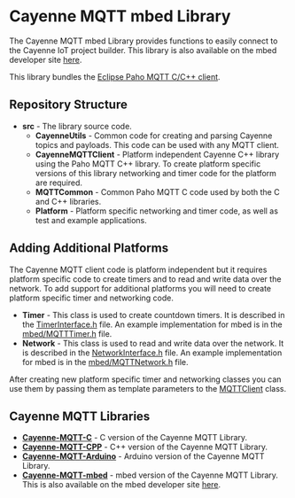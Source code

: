 # Cayenne MQTT mbed Library
The Cayenne MQTT mbed Library provides functions to easily connect to the Cayenne IoT project builder. This library is also available on the mbed developer site [here](https://developer.mbed.org/teams/myDevicesIoT/code/Cayenne-MQTT-mbed/).

This library bundles the [Eclipse Paho MQTT C/C++ client](https://github.com/eclipse/paho.mqtt.embedded-c).

## Repository Structure
- **src** - The library source code.
  - **CayenneUtils** - Common code for creating and parsing Cayenne topics and payloads. This code can be used with any MQTT client.
  - **CayenneMQTTClient** - Platform independent Cayenne C++ library using the Paho MQTT C++ library. To create platform specific versions of this library networking and timer code for the platform are required.
  - **MQTTCommon** - Common Paho MQTT C code used by both the C and C++ libraries.
  - **Platform** - Platform specific networking and timer code, as well as test and example applications.

## Adding Additional Platforms
The Cayenne MQTT client code is platform independent but it requires platform specific code to create timers and to read and write data over the network. To add support for additional platforms you will need to create platform specific timer and networking code.
  - **Timer** - This class is used to create countdown timers. It is described in the [TimerInterface.h](https://github.com/myDevicesIoT/Cayenne-MQTT-mbed/blob/master/src/CayenneMQTTClient/TimerInterface.h) file. An example implementation for mbed is in the [mbed/MQTTTimer.h](https://github.com/myDevicesIoT/Cayenne-MQTT-mbed/blob/master/src/Platform/mbed/MQTTTimer.h) file.
  - **Network** - This class is used to read and write data over the network. It is described in the [NetworkInterface.h](https://github.com/myDevicesIoT/Cayenne-MQTT-mbed/blob/master/src/CayenneMQTTClient/NetworkInterface.h) file. An example implementation for mbed is in the [mbed/MQTTNetwork.h](https://github.com/myDevicesIoT/Cayenne-MQTT-mbed/blob/master/src/Platform/mbed/MQTTNetwork.h) file.
  
After creating new platform specific timer and networking classes you can use them by passing them as template parameters to the [MQTTClient](https://github.com/myDevicesIoT/Cayenne-MQTT-mbed/blob/master/src/CayenneMQTTClient/CayenneMQTTClient.h) class.

## Cayenne MQTT Libraries
- **[Cayenne-MQTT-C](https://github.com/myDevicesIoT/Cayenne-MQTT-C)** - C version of the Cayenne MQTT Library.
- **[Cayenne-MQTT-CPP](https://github.com/myDevicesIoT/Cayenne-MQTT-CPP)** - C++ version of the Cayenne MQTT Library.
- **[Cayenne-MQTT-Arduino](https://github.com/myDevicesIoT/Cayenne-MQTT-Arduino)** - Arduino version of the Cayenne MQTT Library.
- **[Cayenne-MQTT-mbed](https://github.com/myDevicesIoT/Cayenne-MQTT-mbed)** - mbed version of the Cayenne MQTT Library. This is also available on the mbed developer site [here](https://developer.mbed.org/teams/myDevicesIoT/code/Cayenne-MQTT-mbed/).

